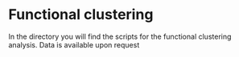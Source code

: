 # Functional clustering

In the directory you will find the scripts for the functional clustering analysis.
Data is available upon request
